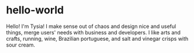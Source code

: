 # hello-world
Hello! I'm Tysia! 
I make sense out of chaos and design nice and useful things, merge users' needs with business and developers. 
I like arts and crafts, running,  wine, Brazilian portuguese, and salt and vinegar crisps with sour cream. 
